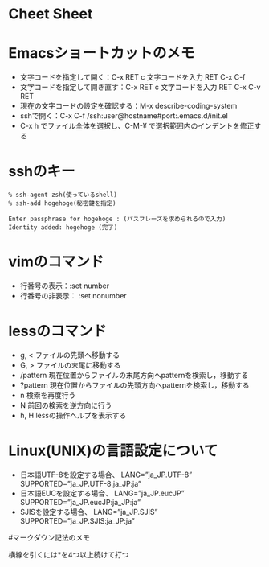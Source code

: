 Cheet Sheet
=====================================

# Emacsショートカットのメモ

* 文字コードを指定して開く：C-x RET c 文字コードを入力 RET C-x C-f
* 文字コードを指定して開き直す：C-x RET c 文字コードを入力 RET C-x C-v RET
* 現在の文字コードの設定を確認する：M-x describe-coding-system
* sshで開く：C-x C-f /ssh:user@hostname#port:.emacs.d/init.el
* C-x h でファイル全体を選択し、C-M-¥ で選択範囲内のインデントを修正する

# sshのキー

```
% ssh-agent zsh(使っているshell)
% ssh-add hogehoge(秘密鍵を指定)

Enter passphrase for hogehoge : (パスフレーズを求められるので入力)
Identity added: hogehoge (完了)
```

# vimのコマンド

* 行番号の表示：:set number
* 行番号の非表示： :set nonumber


# lessのコマンド

* g, <	ファイルの先頭へ移動する
* G, >	ファイルの末尾に移動する
* /pattern	現在位置からファイルの末尾方向へpatternを検索し，移動する
* ?pattern	現在位置からファイルの先頭方向へpatternを検索し，移動する
* n		検索を再度行う
* N		前回の検索を逆方向に行う
* h, H		lessの操作ヘルプを表示する

# Linux(UNIX)の言語設定について

* 日本語UTF-8を設定する場合、
LANG=”ja_JP.UTF-8”
SUPPORTED=”ja_JP.UTF-8:ja_JP:ja”
* 日本語EUCを設定する場合、
LANG=”ja_JP.eucJP”
SUPPORTED=”ja_JP.eucJP:ja_JP:ja”
* SJISを設定する場合、
LANG=”ja_JP.SJIS”
SUPPORTED=”ja_JP.SJIS:ja_JP:ja”

#マークダウン記法のメモ

横線を引くには\*を4つ以上続けて打つ
